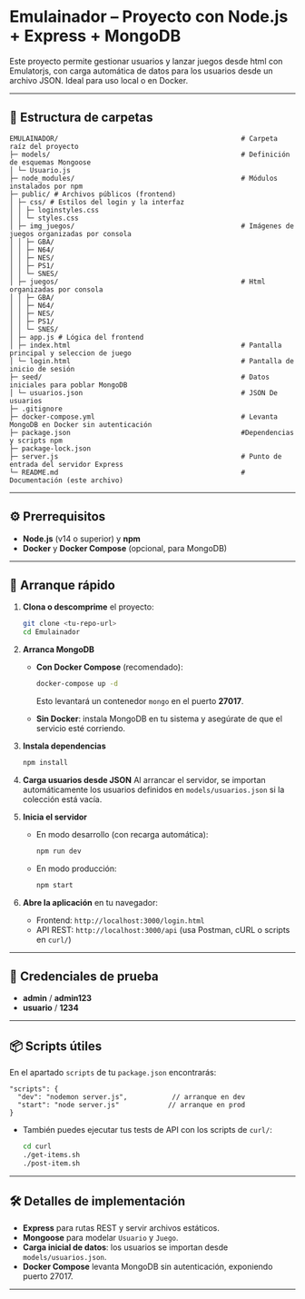 # Emulainador – Proyecto con Node.js + Express + MongoDB

Este proyecto permite gestionar usuarios y lanzar juegos desde html con Emulatorjs, con carga automática de datos para los usuarios desde un archivo JSON. Ideal para uso local o en Docker.

---

## 📂 Estructura de carpetas

```
EMULAINADOR/                                             # Carpeta raíz del proyecto
├─ models/                                               # Definición de esquemas Mongoose
│ └─ Usuario.js
├─ node_modules/                                         # Módulos instalados por npm
├─ public/ # Archivos públicos (frontend)
│ ├─ css/ # Estilos del login y la interfaz
│ │ ├─ loginstyles.css
│ │ └─ styles.css
│ ├─ img_juegos/                                         # Imágenes de juegos organizadas por consola
│ │ ├─ GBA/
│ │ ├─ N64/
│ │ ├─ NES/
│ │ ├─ PS1/
│ │ └─ SNES/
│ ├─ juegos/                                             # Html organizadas por consola
│ │ ├─ GBA/
│ │ ├─ N64/
│ │ ├─ NES/
│ │ ├─ PS1/
│ │ └─ SNES/
│ ├─ app.js # Lógica del frontend
│ ├─ index.html                                          # Pantalla principal y seleccion de juego
│ └─ login.html                                          # Pantalla de inicio de sesión
├─ seed/                                                 # Datos iniciales para poblar MongoDB
│ └─ usuarios.json                                       # JSON De usuarios 
├─ .gitignore 
├─ docker-compose.yml                                    # Levanta MongoDB en Docker sin autenticación
├─ package.json                                          #Dependencias y scripts npm
├─ package-lock.json
├─ server.js                                             # Punto de entrada del servidor Express
└─ README.md                                             # Documentación (este archivo)
```

---

## ⚙️ Prerrequisitos

* **Node.js** (v14 o superior) y **npm**
* **Docker** y **Docker Compose** (opcional, para MongoDB)

---

## 🚀 Arranque rápido

1. **Clona o descomprime** el proyecto:

   ```bash
   git clone <tu-repo-url>
   cd Emulainador
   ```

2. **Arranca MongoDB**

   * **Con Docker Compose** (recomendado):

     ```bash
     docker-compose up -d
     ```

     Esto levantará un contenedor `mongo` en el puerto **27017**.

   * **Sin Docker**: instala MongoDB en tu sistema y asegúrate de que el servicio esté corriendo.

3. **Instala dependencias**

   ```bash
   npm install
   ```

4. **Carga usuarios desde JSON**
   Al arrancar el servidor, se importan automáticamente los usuarios definidos en `models/usuarios.json` si la colección está vacía.

5. **Inicia el servidor**

   * En modo desarrollo (con recarga automática):

     ```bash
     npm run dev
     ```
   * En modo producción:

     ```bash
     npm start
     ```

6. **Abre la aplicación** en tu navegador:

   * Frontend: `http://localhost:3000/login.html`
   * API REST: `http://localhost:3000/api` (usa Postman, cURL o scripts en `curl/`)

---

## 🔐 Credenciales de prueba

* **admin** / **admin123**
* **usuario** / **1234**

---

## 📦 Scripts útiles

En el apartado `scripts` de tu `package.json` encontrarás:

```jsonc
"scripts": {
  "dev": "nodemon server.js",           // arranque en dev
  "start": "node server.js"            // arranque en prod
}
```

* También puedes ejecutar tus tests de API con los scripts de `curl/`:

  ```bash
  cd curl
  ./get-items.sh
  ./post-item.sh
  ```

---

## 🛠️ Detalles de implementación

* **Express** para rutas REST y servir archivos estáticos.
* **Mongoose** para modelar `Usuario` y `Juego`.
* **Carga inicial de datos**: los usuarios se importan desde `models/usuarios.json`.
* **Docker Compose** levanta MongoDB sin autenticación, exponiendo puerto 27017.

---
